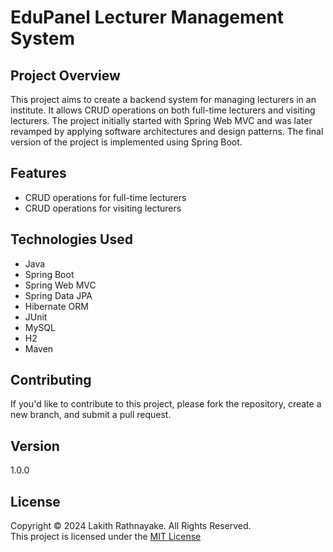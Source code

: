 # EduPanel Lecturer Management System

## Project Overview

This project aims to create a backend system for managing lecturers in an institute. It allows CRUD operations on both full-time lecturers and visiting lecturers. The project initially started with Spring Web MVC and was later revamped by applying software architectures and design patterns. The final version of the project is implemented using Spring Boot.

## Features

- CRUD operations for full-time lecturers
- CRUD operations for visiting lecturers

## Technologies Used

- Java
- Spring Boot
- Spring Web MVC
- Spring Data JPA
- Hibernate ORM
- JUnit
- MySQL 
- H2
- Maven 

## Contributing
If you'd like to contribute to this project, please fork the repository, create a new branch, and submit a pull request.

## Version

1.0.0

## License

Copyright &copy; 2024 Lakith Rathnayake. All Rights Reserved.<br>
This project is licensed under the [MIT License](LICENSE.txt)



